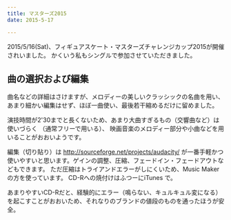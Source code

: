 ```yaml
---
title: マスターズ2015
date: 2015-5-17

---
```


2015/5/16(Sat)、フィギュアスケート・マスターズチャレンジカップ2015が開催されいました。 かくいう私もシングルで参加させていただきました。

## 曲の選択および編集
曲名などの詳細はさけますが、メロディーの美しいクラッシックの名曲を用い、 あまり細かい編集はせず、ほぼ一曲使い、最後若干縮めるだけに留めました。

演技時間が2'30までと長くないため、あまり大曲すぎるもの（交響曲など）は使いづらく （通常フリーで用いる）、 映画音楽のメロディー部分や小曲などを用いることがおおいようです。

編集（切り貼り）は http://sourceforge.net/projects/audacity/ が一番手軽かつ使いやすいと思います。ゲインの調整、圧縮、フェードイン・フェードアウトなどもできます。 ただ圧縮はトライアンドエラーがしにくいため、Music Maker の方を使っています。 CD-Rへの焼付けはふつーにiTunes で。

あまりやすいCD-Rだと、経験的にエラー（鳴らない、キュルキュル変になる）を起こすことがおおいため、それなりのブランドの値段のものを通ったほうが安全。
